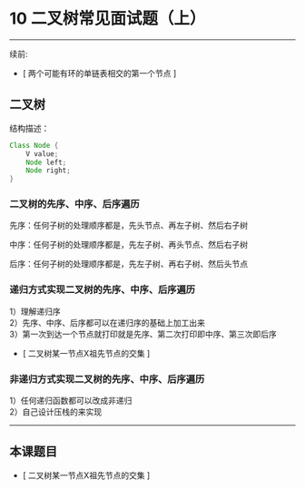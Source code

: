 # 10 二叉树常见面试题（上）

---
续前:  
-  [ 两个可能有环的单链表相交的第一个节点 ] 


## 二叉树

结构描述：
```java
Class Node {
	V value;
	Node left;
	Node right;
}
```


### 二叉树的先序、中序、后序遍历
先序：任何子树的处理顺序都是，先头节点、再左子树、然后右子树

中序：任何子树的处理顺序都是，先左子树、再头节点、然后右子树

后序：任何子树的处理顺序都是，先左子树、再右子树、然后头节点


### 递归方式实现二叉树的先序、中序、后序遍历

1）理解递归序  
2）先序、中序、后序都可以在递归序的基础上加工出来  
3）第一次到达一个节点就打印就是先序、第二次打印即中序、第三次即后序  

- [ 二叉树某一节点X祖先节点的交集 ]

### 非递归方式实现二叉树的先序、中序、后序遍历

1）任何递归函数都可以改成非递归  
2）自己设计压栈的来实现  





---
## 本课题目
- [ 二叉树某一节点X祖先节点的交集 ]



